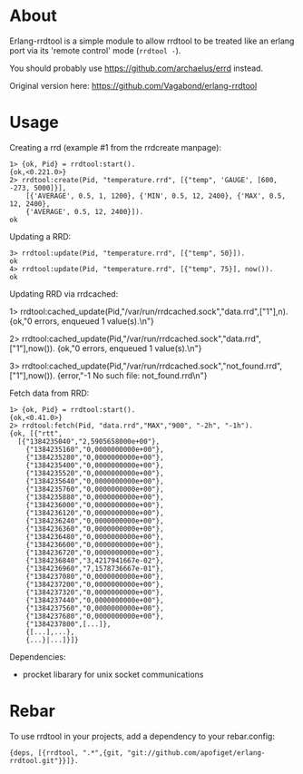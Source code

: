 About
=====

Erlang-rrdtool is a simple module to allow rrdtool to be treated like an erlang
port via its 'remote control' mode (`rrdtool -`).

You should probably use https://github.com/archaelus/errd instead.

Original version here:
https://github.com/Vagabond/erlang-rrdtool

Usage
=====

Creating a rrd (example #1 from the rrdcreate manpage):

    1> {ok, Pid} = rrdtool:start().
    {ok,<0.221.0>}
    2> rrdtool:create(Pid, "temperature.rrd", [{"temp", 'GAUGE', [600, -273, 5000]}],
        [{'AVERAGE', 0.5, 1, 1200}, {'MIN', 0.5, 12, 2400}, {'MAX', 0.5, 12, 2400},
        {'AVERAGE', 0.5, 12, 2400}]).
    ok

Updating a RRD:

    3> rrdtool:update(Pid, "temperature.rrd", [{"temp", 50}]).
    ok
    4> rrdtool:update(Pid, "temperature.rrd", [{"temp", 75}], now()).
    ok

Updating RRD via rrdcached:

1> rrdtool:cached_update(Pid,"/var/run/rrdcached.sock","data.rrd",["1"],n).
{ok,"0 errors, enqueued 1 value(s).\n"}

2> rrdtool:cached_update(Pid,"/var/run/rrdcached.sock","data.rrd",["1"],now()).
{ok,"0 errors, enqueued 1 value(s).\n"}

3> rrdtool:cached_update(Pid,"/var/run/rrdcached.sock","not_found.rrd",["1"],now()).
{error,"-1 No such file: not_found.rrd\n"}

Fetch data from RRD:

    1> {ok, Pid} = rrdtool:start().
    {ok,<0.41.0>}
    2> rrdtool:fetch(Pid, "data.rrd","MAX","900", "-2h", "-1h").
    {ok, [{"rtt",
      [{"1384235040","2,5905658000e+00"},
        {"1384235160","0,0000000000e+00"},
        {"1384235280","0,0000000000e+00"},
        {"1384235400","0,0000000000e+00"},
        {"1384235520","0,0000000000e+00"},
        {"1384235640","0,0000000000e+00"},
        {"1384235760","0,0000000000e+00"},
        {"1384235880","0,0000000000e+00"},
        {"1384236000","0,0000000000e+00"},
        {"1384236120","0,0000000000e+00"},
        {"1384236240","0,0000000000e+00"},
        {"1384236360","0,0000000000e+00"},
        {"1384236480","0,0000000000e+00"},
        {"1384236600","0,0000000000e+00"},
        {"1384236720","0,0000000000e+00"},
        {"1384236840","3,4217941667e-02"},
        {"1384236960","7,1578736667e-01"},
        {"1384237080","0,0000000000e+00"},
        {"1384237200","0,0000000000e+00"},
        {"1384237320","0,0000000000e+00"},
        {"1384237440","0,0000000000e+00"},
        {"1384237560","0,0000000000e+00"},
        {"1384237680","0,0000000000e+00"},
        {"1384237800",[...]},
        {[...],...},
        {...}|...]}]}

Dependencies:

* procket libarary for unix socket communications


Rebar
=====

To use rrdtool in your projects, add a dependency to your rebar.config:

    {deps, [{rrdtool, ".*",{git, "git://github.com/apofiget/erlang-rrdtool.git"}}]}.
